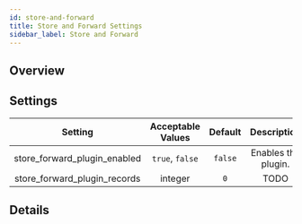```yaml
---
id: store-and-forward
title: Store and Forward Settings
sidebar_label: Store and Forward
---
```


## Overview



## Settings

| Setting | Acceptable Values | Default | Description |
| :-----: | :---------------: | :-----: | :---------: |
| store_forward_plugin_enabled | `true`, `false` | `false` | Enables the plugin. |
| store_forward_plugin_records | integer | `0` | TODO |

## Details
